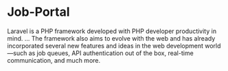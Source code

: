 # Job-Portal
Laravel is a PHP framework developed with PHP developer productivity in mind. ... The framework also aims to evolve with the web and has already incorporated several new features and ideas in the web development world—such as job queues, API authentication out of the box, real-time communication, and much more.
